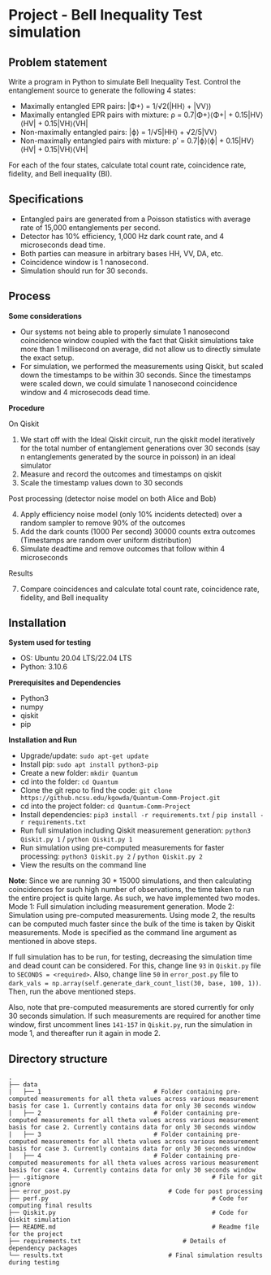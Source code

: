# Project - Bell Inequality Test simulation

## Problem statement

Write a program in Python to simulate Bell Inequality Test. Control the entanglement source to generate the following 4 states:

* Maximally entangled EPR pairs: |Φ+⟩ = 1/√2(|HH⟩ + |VV⟩)
* Maximally entangled EPR pairs with mixture: ρ = 0.7|Φ+⟩⟨Φ+| + 0.15|HV⟩⟨HV| + 0.15|VH⟩⟨VH|
* Non-maximally entangled pairs: |ϕ⟩ = 1/√5|HH⟩ + √2/5|VV⟩
* Non-maximally entangled pairs with mixture: ρ′ = 0.7|ϕ⟩⟨ϕ| + 0.15|HV⟩⟨HV| + 0.15|VH⟩⟨VH|

For each of the four states, calculate total count rate, coincidence rate, fidelity, and Bell inequality (BI).

## Specifications

* Entangled pairs are generated from a Poisson statistics with average rate of 15,000 entanglements per second.
* Detector has 10% efficiency, 1,000 Hz dark count rate, and 4 microseconds dead time.
* Both parties can measure in arbitrary bases HH, VV, DA, etc.
* Coincidence window is 1 nanosecond.
* Simulation should run for 30 seconds.

## Process

**Some considerations**
* Our systems not being able to properly simulate 1 nanosecond coincidence window coupled with the fact that Qiskit simulations take more than 1 millisecond on average, did not allow us to directly simulate the exact setup.
* For simulation, we performed the measurements using Qiskit, but scaled down the timestamps to be within 30 seconds. Since the timestamps were scaled down, we could simulate 1 nanosecond coincidence window and 4 microsecods dead time.

**Procedure**

On Qiskit

1. We start off with the Ideal Qiskit circuit, run the qiskit model iteratively for the total number of entanglement generations over 30 seconds (say n entanglements generated by the source in poisson) in an ideal simulator
2. Measure and record the outcomes and timestamps on qiskit
3. Scale the timestamp values down to 30 seconds

Post processing (detector noise model on both Alice and Bob)

4. Apply efficiency noise model (only 10% incidents detected) over a random sampler to remove 90% of the outcomes
5. Add the dark counts (1000 Per second) 30000 counts extra outcomes (Timestamps are random over uniform distribution)
6. Simulate deadtime and remove outcomes that follow within 4 microseconds

Results

7. Compare coincidences and calculate total count rate, coincidence rate, fidelity, and Bell inequality

## Installation

**System used for testing**

* OS: Ubuntu 20.04 LTS/22.04 LTS
* Python: 3.10.6

**Prerequisites and Dependencies**

* Python3
* numpy
* qiskit
* pip

**Installation and Run**

* Upgrade/update: `sudo apt-get update`
* Install pip: `sudo apt install python3-pip`
* Create a new folder: `mkdir Quantum`
* cd into the folder: `cd Quantum`
* Clone the git repo to find the code: `git clone https://github.ncsu.edu/kgowda/Quantum-Comm-Project.git`
* cd into the project folder: `cd Quantum-Comm-Project`
* Install dependencies: `pip3 install -r requirements.txt` / `pip install -r requirements.txt`
* Run full simulation including Qiskit measurement generation: `python3 Qiskit.py 1` / `python Qiskit.py 1`
* Run simulation using pre-computed measurements for faster processing: `python3 Qiskit.py 2` / `python Qiskit.py 2`
* View the results on the command line

**Note**: Since we are running 30 * 15000 simulations, and then calculating coincidences for such high number of observations, the time taken to run the entire project is quite large. As such, we have implemented two modes. Mode 1: Full simulation including measurement generation. Mode 2: Simulation using pre-computed measurements. Using mode 2, the results can be computed much faster since the bulk of the time is taken by Qiskit measurements. Mode is specified as the command line argument as mentioned in above steps.

If full simulation has to be run, for testing, decreasing the simulation time and dead count can be considered. For this, change line `93` in `Qiskit.py` file to `SECONDS = <required>`. Also, change line `50` in `error_post.py` file to `dark_vals = np.array(self.generate_dark_count_list(30, base, 100, 1))`. Then, run the above mentioned steps.

Also, note that pre-computed measurements are stored currently for only 30 seconds simulation. If such measurements are required for another time window, first uncomment lines `141-157` in `Qiskit.py`, run the simulation in mode 1, and thereafter run it again in mode 2.

## Directory structure

    .
	├── data
	|	├── 1								# Folder containing pre-computed measurements for all theta values across various measurement basis for case 1. Currently contains data for only 30 seconds window
	|	├── 2								# Folder containing pre-computed measurements for all theta values across various measurement basis for case 2. Currently contains data for only 30 seconds window
	|	├── 3								# Folder containing pre-computed measurements for all theta values across various measurement basis for case 3. Currently contains data for only 30 seconds window
	|	├── 4								# Folder containing pre-computed measurements for all theta values across various measurement basis for case 4. Currently contains data for only 30 seconds window
	├── .gitignore                          				# File for git ignore
    ├── error_post.py							# Code for post processing
    ├── perf.py                          					# Code for computing final results
    ├── Qiskit.py                          					# Code for Qiskit simulation
    ├── README.md                          					# Readme file for the project
    ├── requirements.txt							# Details of dependency packages
	└── results.txt								# Final simulation results during testing
